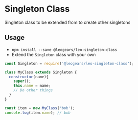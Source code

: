 # Singleton Class

Singleton class to be extended from to create other singletons

## Usage

* `npm install --save @leogears/leo-singleton-class`
* Extend the `Singleton` class with your own

```javascript
const Singleton = require('@leogears/leo-singleton-class');

class MyClass extends Singleton {
  constructor(name){
    super();
    this.name = name;
    // Do other things
  }
}

const item = new MyClass('bob');
console.log(item.name); // bob
```
